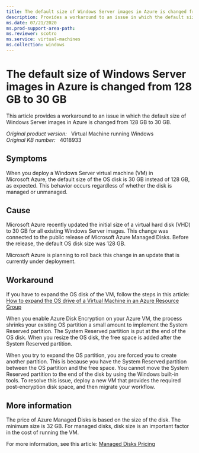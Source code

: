 ```yaml
---
title: The default size of Windows Server images in Azure is changed from 128 GB to 30 GB
description: Provides a workaround to an issue in which the default size of Windows Server images in Azure is changed from 128 GB to 30 GB.
ms.date: 07/21/2020
ms.prod-support-area-path: 
ms.reviewer: scotro
ms.service: virtual-machines
ms.collection: windows
---
```

# The default size of Windows Server images in Azure is changed from 128 GB to 30 GB

This article provides a workaround to an issue in which the default size of Windows Server images in Azure is changed from 128 GB to 30 GB.

_Original product version:_ &nbsp; Virtual Machine running Windows  
_Original KB number:_ &nbsp; 4018933

## Symptoms

When you deploy a Windows Server virtual machine (VM) in Microsoft Azure, the default size of the OS disk is 30 GB instead of 128 GB, as expected. This behavior occurs regardless of whether the disk is managed or unmanaged.

## Cause

Microsoft Azure recently updated the initial size of a virtual hard disk (VHD) to 30 GB for all existing Windows Server images. This change was connected to the public release of Microsoft Azure Managed Disks. Before the release, the default OS disk size was 128 GB.

Microsoft Azure is planning to roll back this change in an update that is currently under deployment.

## Workaround

If you have to expand the OS disk of the VM, follow the steps in this article:
[How to expand the OS drive of a Virtual Machine in an Azure Resource Group](https://docs.microsoft.com/azure/virtual-machines/windows/expand-os-disk)

When you enable Azure Disk Encryption on your Azure VM, the process shrinks your existing OS partition a small amount to implement the System Reserved partition. The System Reserved partition is put at the end of the OS disk. When you resize the OS disk, the free space is added after the System Reserved partition.

When you try to expand the OS partition, you are forced you to create another partition. This is because you have the System Reserved partition between the OS partition and the free space. You cannot move the System Reserved partition to the end of the disk by using the Windows built-in tools. To resolve this issue, deploy a new VM that provides the required post-encryption disk space, and then migrate your workflow. 

## More information

The price of Azure Managed Disks is based on the size of the disk. The minimum size is 32 GB. For managed disks, disk size is an important factor in the cost of running the VM. 

For more information, see this article: [Managed Disks Pricing](https://azure.microsoft.com/pricing/details/managed-disks/)
